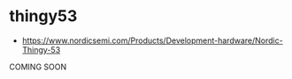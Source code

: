 # thingy53
* https://www.nordicsemi.com/Products/Development-hardware/Nordic-Thingy-53

COMING SOON
